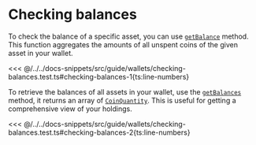 # Checking balances

To check the balance of a specific asset, you can use [`getBalance`](../../api/Account/Account.md#getbalance) method. This function aggregates the amounts of all unspent coins of the given asset in your wallet.

<<< @/../../docs-snippets/src/guide/wallets/checking-balances.test.ts#checking-balances-1{ts:line-numbers}

To retrieve the balances of all assets in your wallet, use the [`getBalances`](../../api/Account/Account.md#getbalances) method, it returns an array of [`CoinQuantity`](../../api/Account/index.md#coinquantity). This is useful for getting a comprehensive view of your holdings.

<<< @/../../docs-snippets/src/guide/wallets/checking-balances.test.ts#checking-balances-2{ts:line-numbers}
